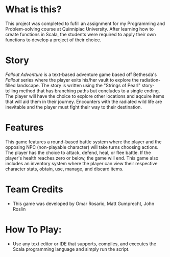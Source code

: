 # What is this?
This project was completed to fufill an assignment for my Programming and Problem-solving course at Quinnipiac University. After learning how to create functions in Scala, the students were required to apply their own functions to develop a project of their choice.

# Story
*Fallout Adventure* is a text-based adventure game based off Bethesda's *Fallout* series where the player exits his/her vault to explore the radiation-filled landscape. The story is written using the "Strings of Pearl" story-telling method that has branching paths but concludes to a single ending. The player will have the choice to 
explore other locations and aqcuire items that will aid them in their journey. Encounters with the radiated wild life are inevitable and the player 
must fight their way to their destination.

# Features
This game features a round-based battle system where the player and the opposing NPC (non-playable character) will take turns choosing actions. The player has the choice to attack, defend, heal, or flee battle. If the player's health reaches zero or below, the game will end. This game also includes an inventory system where the player can view their respective character stats, obtain, use, manage, and discard items.

# Team Credits
- This game was developed by Omar Rosario, Matt Gumprecht, John Roslin

# How To Play:
- Use any text editor or IDE that supports, compiles, and executes the Scala programming language and simply run the script.
